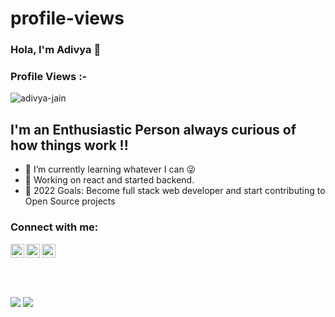 # profile-views
### Hola, I'm Adivya 👋 
<p align="right"> <h3>Profile Views :-</h3> <img src="https://komarev.com/ghpvc/?username=adivya-jain&label=Profile%20views&color=0e75b6&style=flat"
    alt="adivya-jain" /> 
  </p>

## I'm an Enthusiastic Person always curious of how things work !!

- 🌱 I’m currently learning whatever I can 😜 
- 💫 Working on react and started backend.
- 🥅 2022 Goals: Become full stack web developer and start contributing to Open Source projects


### Connect with me:

<a href="https://twitter.com/AdivyaJ"><img align="left" alt="Twitter" width="22px" src="https://cdn.cdnlogo.com/logos/t/96/twitter-icon.svg"></a>
<a href="https://www.instagram.com/adivya._.jain/"><img align="left" alt="Instagram" width="22px" src="https://cdn.cdnlogo.com/logos/i/92/instagram.svg"></a>
<a href="https://www.linkedin.com/in/adivya-jain-b98468226"><img align="left" alt="Linkedln" width="22px" src="https://raw.githubusercontent.com/rahuldkjain/github-profile-readme-generator/master/src/images/icons/Social/linked-in-alt.svg" /></a>

<br />




<br />
<br />
<br />

<br />
<img src="https://github-readme-streak-stats.herokuapp.com/?user=adivya-jain&theme=tokyonight"/>

<img src ="https://github-readme-stats.vercel.app/api?username=adivya-jain&&show_icons=true&title_color=ffffff&icon_color=bb2acf&text_color=daf7dc&bg_color=151515"/>

